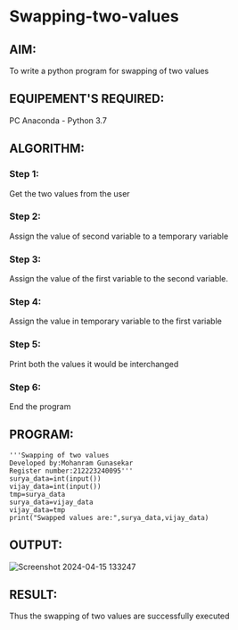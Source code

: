 # Swapping-two-values
## AIM:
To write a python program for swapping of two values
## EQUIPEMENT'S REQUIRED: 
PC
Anaconda - Python 3.7
## ALGORITHM: 
### Step 1:
Get the two values from the user
### Step 2: 
Assign the value of second variable to a temporary variable 
### Step 3: 
Assign the value of the first variable to the second variable.
### Step 4:  
Assign the value in temporary variable to the first variable
### Step 5: 
Print both the values it would be interchanged
### Step 6: 
End the program
## PROGRAM:
```
'''Swapping of two values
Developed by:Mohanram Gunasekar
Register number:212223240095'''
surya_data=int(input())
vijay_data=int(input())
tmp=surya_data
surya_data=vijay_data
vijay_data=tmp
print("Swapped values are:",surya_data,vijay_data)
```
## OUTPUT:
![Screenshot 2024-04-15 133247](https://github.com/MohanramGunasekar/Swapping-two-values/assets/139841812/78b435bc-d718-4b34-aced-36baa6955d9d)




## RESULT:
Thus the swapping of two values are successfully executed



